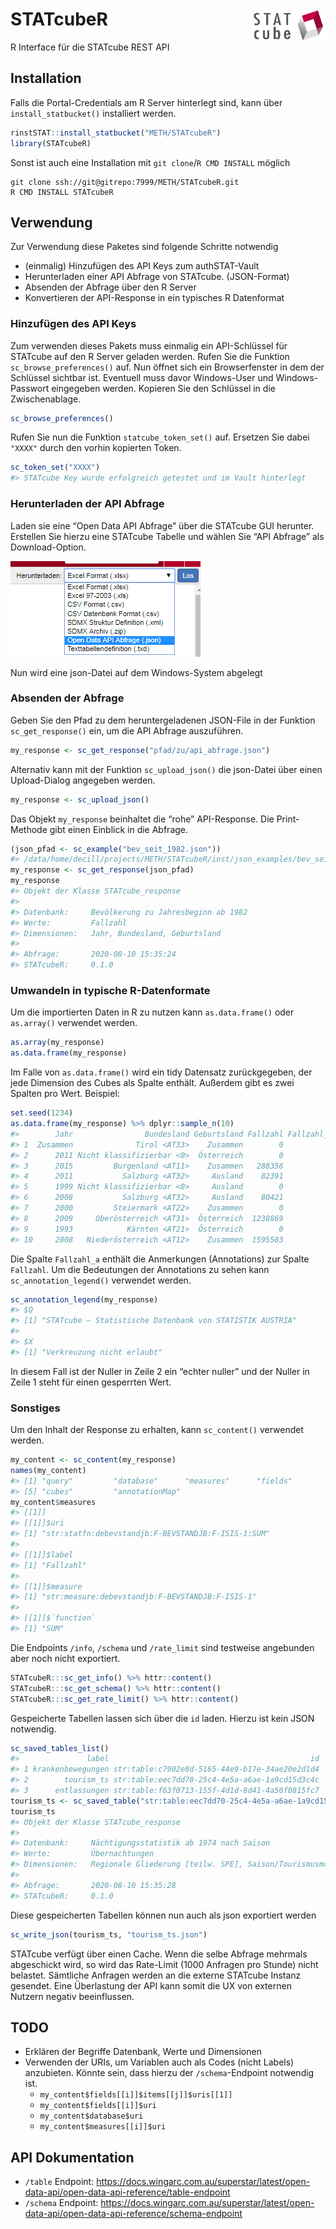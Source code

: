 
# STATcubeR <img src="man/figures/STATcube_logo.png" align="right" alt="" width="120" />

R Interface für die STATcube REST API

## Installation

Falls die Portal-Credentials am R Server hinterlegt sind, kann über
`install_statbucket()` installiert werden.

``` r
rinstSTAT::install_statbucket("METH/STATcubeR")
library(STATcubeR)
```

Sonst ist auch eine Installation mit `git clone`/`R CMD INSTALL` möglich

    git clone ssh://git@gitrepo:7999/METH/STATcubeR.git
    R CMD INSTALL STATcubeR

## Verwendung

Zur Verwendung diese Paketes sind folgende Schritte notwendig

  - (einmalig) Hinzufügen des API Keys zum authSTAT-Vault
  - Herunterladen einer API Abfrage von STATcube. (JSON-Format)
  - Absenden der Abfrage über den R Server
  - Konvertieren der API-Response in ein typisches R Datenformat

### Hinzufügen des API Keys

Zum verwenden dieses Pakets muss einmalig ein API-Schlüssel für STATcube
auf den R Server geladen werden. Rufen Sie die Funktion
`sc_browse_preferences()` auf. Nun öffnet sich ein Browserfenster in dem
der Schlüssel sichtbar ist. Eventuell muss davor Windows-User und
Windows-Passwort eingegeben werden. Kopieren Sie den Schlüssel in die
Zwischenablage.

``` r
sc_browse_preferences()
```

Rufen Sie nun die Funktion `statcube_token_set()` auf. Ersetzen Sie
dabei `"XXXX"` durch den vorhin kopierten Token.

``` r
sc_token_set("XXXX")
#> STATcube Key wurde erfolgreich getestet und im Vault hinterlegt
```

### Herunterladen der API Abfrage

Laden sie eine “Open Data API Abfrage” über die STATcube GUI herunter.
Erstellen Sie hierzu eine STATcube Tabelle und wählen Sie “API Abfrage”
als Download-Option.

![](man/figures/download_json.png)

Nun wird eine json-Datei auf dem Windows-System abgelegt

### Absenden der Abfrage

Geben Sie den Pfad zu dem heruntergeladenen JSON-File in der Funktion
`sc_get_response()` ein, um die API Abfrage auszuführen.

``` r
my_response <- sc_get_response("pfad/zu/api_abfrage.json")
```

Alternativ kann mit der Funktion `sc_upload_json()` die json-Datei über
einen Upload-Dialog angegeben werden.

``` r
my_response <- sc_upload_json()
```

Das Objekt `my_response` beinhaltet die “rohe” API-Response. Die
Print-Methode gibt einen Einblick in die Abfrage.

``` r
(json_pfad <- sc_example("bev_seit_1982.json"))
#> /data/home/decill/projects/METH/STATcubeR/inst/json_examples/bev_seit_1982.json
my_response <- sc_get_response(json_pfad)
my_response
#> Objekt der Klasse STATcube_response
#> 
#> Datenbank:     Bevölkerung zu Jahresbeginn ab 1982 
#> Werte:         Fallzahl 
#> Dimensionen:   Jahr, Bundesland, Geburtsland 
#> 
#> Abfrage:       2020-08-10 15:35:24 
#> STATcubeR:     0.1.0
```

### Umwandeln in typische R-Datenformate

Um die importierten Daten in R zu nutzen kann `as.data.frame()` oder
`as.array()` verwendet werden.

``` r
as.array(my_response)
as.data.frame(my_response)
```

Im Falle von `as.data.frame()` wird ein tidy Datensatz zurückgegeben,
der jede Dimension des Cubes als Spalte enthält. Außerdem gibt es zwei
Spalten pro Wert. Beispiel:

``` r
set.seed(1234)
as.data.frame(my_response) %>% dplyr::sample_n(10)
#>        Jahr                Bundesland Geburtsland Fallzahl Fallzahl_a
#> 1  Zusammen              Tirol <AT33>    Zusammen        0          X
#> 2      2011 Nicht klassifizierbar <0>  Österreich        0           
#> 3      2015         Burgenland <AT11>    Zusammen   288356           
#> 4      2011           Salzburg <AT32>     Ausland    82391           
#> 5      1999 Nicht klassifizierbar <0>     Ausland        0          X
#> 6      2008           Salzburg <AT32>     Ausland    80421           
#> 7      2000         Steiermark <AT22>    Zusammen        0          X
#> 8      2009     Oberösterreich <AT31>  Österreich  1238869           
#> 9      1993            Kärnten <AT21>  Österreich        0          X
#> 10     2008   Niederösterreich <AT12>    Zusammen  1595503
```

Die Spalte `Fallzahl_a` enthält die Anmerkungen (Annotations) zur Spalte
`Fallzahl`. Um die Bedeutungen der Annotations zu sehen kann
`sc_annotation_legend()` verwendet werden.

``` r
sc_annotation_legend(my_response)
#> $Q
#> [1] "STATcube – Statistische Datenbank von STATISTIK AUSTRIA"
#> 
#> $X
#> [1] "Verkreuzung nicht erlaubt"
```

In diesem Fall ist der Nuller in Zeile 2 ein “echter nuller” und der
Nuller in Zeile 1 steht für einen gesperrten Wert.

### Sonstiges

Um den Inhalt der Response zu erhalten, kann `sc_content()` verwendet
werden.

``` r
my_content <- sc_content(my_response)
names(my_content)
#> [1] "query"         "database"      "measures"      "fields"       
#> [5] "cubes"         "annotationMap"
my_content$measures
#> [[1]]
#> [[1]]$uri
#> [1] "str:statfn:debevstandjb:F-BEVSTANDJB:F-ISIS-1:SUM"
#> 
#> [[1]]$label
#> [1] "Fallzahl"
#> 
#> [[1]]$measure
#> [1] "str:measure:debevstandjb:F-BEVSTANDJB:F-ISIS-1"
#> 
#> [[1]]$`function`
#> [1] "SUM"
```

Die Endpoints `/info`, `/schema` und `/rate_limit` sind testweise
angebunden aber noch nicht exportiert.

``` r
STATcubeR:::sc_get_info() %>% httr::content()
STATcubeR:::sc_get_schema() %>% httr::content()
STATcubeR:::sc_get_rate_limit() %>% httr::content()
```

Gespeicherte Tabellen lassen sich über die `id` laden. Hierzu ist kein
JSON notwendig.

``` r
sc_saved_tables_list()
#>               label                                             id
#> 1 krankenbewegungen str:table:c7902e8d-5165-44e9-b17e-34ae20e2d1d4
#> 2        tourism_ts str:table:eec7dd70-25c4-4e5a-a6ae-1a9cd15d3c4c
#> 3      entlassungen str:table:f63f0713-155f-4d1d-8d41-4a50f0815fc7
tourism_ts <- sc_saved_table("str:table:eec7dd70-25c4-4e5a-a6ae-1a9cd15d3c4c")
tourism_ts
#> Objekt der Klasse STATcube_response
#> 
#> Datenbank:     Nächtigungsstatistik ab 1974 nach Saison 
#> Werte:         Übernachtungen 
#> Dimensionen:   Regionale Gliederung [teilw. SPE], Saison/Tourismusmonat, Herkunftsland 
#> 
#> Abfrage:       2020-08-10 15:35:28 
#> STATcubeR:     0.1.0
```

Diese gespeicherten Tabellen können nun auch als json exportiert werden

``` r
sc_write_json(tourism_ts, "tourism_ts.json")
```

STATcube verfügt über einen Cache. Wenn die selbe Abfrage mehrmals
abgeschickt wird, so wird das Rate-Limit (1000 Anfragen pro Stunde)
nicht belastet. Sämtliche Anfragen werden an die externe STATcube
Instanz gesendet. Eine Überlastung der API kann somit die UX von
externen Nutzern negativ beeinflussen.

## TODO

  - Erklären der Begriffe Datenbank, Werte und Dimensionen
  - Verwenden der URIs, um Variablen auch als Codes (nicht Labels)
    anzubieten. Könnte sein, dass hierzu der `/schema`-Endpoint
    notwendig ist.
      - `my_content$fields[[i]]$items[[j]]$uris[[1]]`
      - `my_content$fields[[i]]$uri`
      - `my_content$database$uri`
      - `my_content$measures[[i]]$uri`

## API Dokumentation

  - `/table` Endpoint:
    <https://docs.wingarc.com.au/superstar/latest/open-data-api/open-data-api-reference/table-endpoint>
  - `/schema` Endpoint:
    <https://docs.wingarc.com.au/superstar/latest/open-data-api/open-data-api-reference/schema-endpoint>
